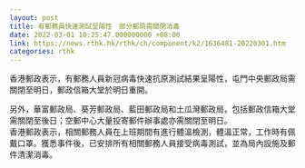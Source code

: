 ```yaml
---
layout: post
title: 有郵務員快速測試呈陽性　部分郵局需關閉消毒
date: 2022-03-01 10:25:47.000000000 +08:00
link: https://news.rthk.hk/rthk/ch/component/k2/1636481-20220301.htm
categories: rthk
---
```


香港郵政表示，有郵務人員新冠病毒快速抗原測試結果呈陽性，屯門中央郵政局需關閉至明日，郵政信箱大堂於明日重開。

另外，華富郵政局、葵芳郵政局、藍田郵政局和土瓜灣郵政局，包括郵政信箱大堂需關閉至後日；空郵中心大量投寄郵件辦事處亦需關閉至明日。
　　      
香港郵政表示，相關郵務人員在上班期間有進行體溫檢測，體溫正常，工作時有佩戴口罩。獲悉事件後，已安排所有相關郵務人員接受病毒測試，並為局內設施及郵件清潔消毒。　　
